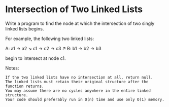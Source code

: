 Intersection of Two Linked Lists
================================

Write a program to find the node at which the intersection of two singly linked lists begins.

For example, the following two linked lists:

A:          a1 → a2
                   ↘
                      c1 → c2 → c3
                    ↗
B:    b1 → b2 → b3

begin to intersect at node c1.

Notes:

    If the two linked lists have no intersection at all, return null.
    The linked lists must retain their original structure after the function returns.
    You may assume there are no cycles anywhere in the entire linked structure.
    Your code should preferably run in O(n) time and use only O(1) memory.
                